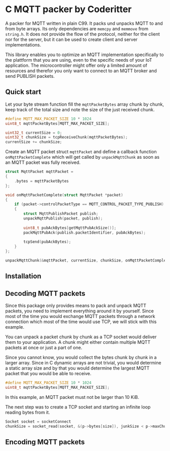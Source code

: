# C MQTT packer by Coderitter

A packer for MQTT written in plain C99. It packs und unpacks MQTT to and from byte arrays. Its only dependencies are `memcpy` and `memmove` from `string.h`. It does not provide the flow of the protocol, neither for the client nor for the server, but it can be used to create client and server implementations.

This library enables you to optimize an MQTT implementation specifically to the plattform that you are using, even to the specific needs of your IoT application. The microcontroller might offer only a limited amount of resources and therefor you only want to connect to an MQTT broker and send PUBLISH packets.

## Quick start

Let your byte stream function fill the `mqttPacketBytes` array chunk by chunk, keep track of the total size and note the size of the just received chunk.

```c
#define MQTT_MAX_PACKET_SIZE 10 * 1024
uint8_t mqttPacketBytes[MQTT_MAX_PACKET_SIZE];

uint32_t currentSize = 0;
uint32_t chunkSize = tcpReceiveChunk(mqttPacketBytes);
currentSize += chunkSize;
```

Create an MQTT packet struct `mqttPacket` and define a callback function `onMqttPacketComplete` which will get called by `unpackMqttChunk` as soon as an MQTT packet was fully received.

```c
struct MqttPacket mqttPacket = 
{
    .bytes = mqttPacketBytes
};

void onMqttPacketComplete(struct MqttPacket *packet)
{
    if (packet->controlPacketType == MQTT_CONTROL_PACKET_TYPE_PUBLISH)
    {
        struct MqttPublishPacket publish;
        unpackMqttPublish(packet, publish);
        
        uint8_t pubAckBytes[getMqttPubAckSize()];
        packMqttPubAck(publish.packetIdentifier, pubAckBytes);
        
        tcpSend(pubAckBytes);
    }
};

unpackMqttChunk(&mqttPacket, currentSize, chunkSize, onMqttPacketComplete);
```

## Installation



## Decoding MQTT packets

Since this package only provides means to pack and unpack MQTT packets, you need to implement everything around it by yourself. Since most of the time you would exchange MQTT packets through a network connection which most of the time would use TCP, we will stick with this example.

You can unpack a packet chunk by chunk as a TCP socket would deliver them to your application. A chunk might either contain multiple MQTT packets at once or just a part of one.

Since you cannot know, you would collect the bytes chunk by chunk in a larger array. Since in C dynamic arrays are not trivial, you would determine a static array size and by that you would determine the largest MQTT packet that you would be able to receive.

```c
#define MQTT_MAX_PACKET_SIZE 10 * 1024
uint8_t mqttPacketBytes[MQTT_MAX_PACKET_SIZE];
```

In this example, an MQTT packet must not be larger than 10 KiB.

The next step was to create a TCP socket and starting an infinite loop reading bytes from it.

```c
Socket socket = socketConnect
chunkSize = socket_read(socket, &(p->bytes[size]), junkSize < p->maxChunkSize ? junkSize : p->maxChunkSize, 0);
```

## Encoding MQTT packets

